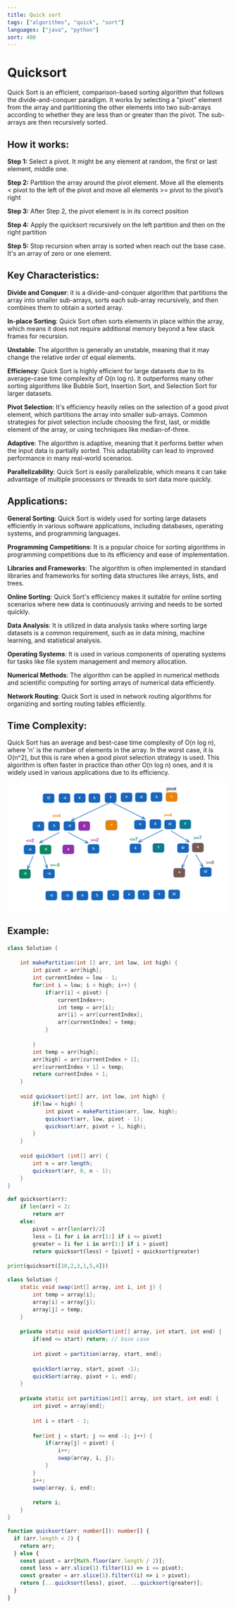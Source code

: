 ```yaml
---
title: Quick sort
tags: ["algorithms", "quick", "sort"]
languages: ["java", "python"]
sort: 400
---
```


# Quicksort

Quick Sort is an efficient, comparison-based sorting algorithm that follows the divide-and-conquer paradigm. It works by selecting a "pivot" element from the array and partitioning the other elements into two sub-arrays according to whether they are less than or greater than the pivot. The sub-arrays are then recursively sorted.

## How it works:

**Step 1:**
Select a pivot. It might be any element at random, the first or last element, middle one.

**Step 2:**
Partition the array around the pivot element. Move all the elements < pivot to the left of the pivot and move all elements >= pivot to the pivot’s right

**Step 3:**
After Step 2, the pivot element is in its correct position

**Step 4:**
Apply the quicksort recursively on the left partition and then on the right partition

**Step 5:**
Stop recursion when array is sorted when reach out the base case. It's an array of zero or one element.

## Key Characteristics:

**Divide and Conquer**: it is a divide-and-conquer algorithm that partitions the array into smaller sub-arrays, sorts each sub-array recursively, and then combines them to obtain a sorted array.

**In-place Sorting**: Quick Sort often sorts elements in place within the array, which means it does not require additional memory beyond a few stack frames for recursion.

**Unstable**: The algorithm is generally an unstable, meaning that it may change the relative order of equal elements.

**Efficiency**: Quick Sort is highly efficient for large datasets due to its average-case time complexity of O(n log n). It outperforms many other sorting algorithms like Bubble Sort, Insertion Sort, and Selection Sort for larger datasets.

**Pivot Selection**: It's efficiency heavily relies on the selection of a good pivot element, which partitions the array into smaller sub-arrays. Common strategies for pivot selection include choosing the first, last, or middle element of the array, or using techniques like median-of-three.

**Adaptive**: The algorithm is adaptive, meaning that it performs better when the input data is partially sorted. This adaptability can lead to improved performance in many real-world scenarios.

**Parallelizability**: Quick Sort is easily parallelizable, which means it can take advantage of multiple processors or threads to sort data more quickly.

## Applications:

**General Sorting**: Quick Sort is widely used for sorting large datasets efficiently in various software applications, including databases, operating systems, and programming languages.

**Programming Competitions**: It is a popular choice for sorting algorithms in programming competitions due to its efficiency and ease of implementation.

**Libraries and Frameworks**: The algorithm is often implemented in standard libraries and frameworks for sorting data structures like arrays, lists, and trees.

**Online Sorting**: Quick Sort's efficiency makes it suitable for online sorting scenarios where new data is continuously arriving and needs to be sorted quickly.

**Data Analysis**: It is utilized in data analysis tasks where sorting large datasets is a common requirement, such as in data mining, machine learning, and statistical analysis.

**Operating Systems**: It is used in various components of operating systems for tasks like file system management and memory allocation.

**Numerical Methods**: The algorithm can be applied in numerical methods and scientific computing for sorting arrays of numerical data efficiently.

**Network Routing**: Quick Sort is used in network routing algorithms for organizing and sorting routing tables efficiently.

## Time Complexity:

Quick Sort has an average and best-case time complexity of O(n log n), where 'n' is the number of elements in the array. In the worst case, it is O(n^2), but this is rare when a good pivot selection strategy is used. This algorithm is often faster in practice than other O(n log n) ones, and it is widely used in various applications due to its efficiency.

![Quick sort](https://raw.githubusercontent.com/AndersDeath/holy-theory/main/images/quick-sort.png)

## Example:
<!-- ignore start -->

```java
class Solution {

	int makePartition(int [] arr, int low, int high) {
		int pivot = arr[high];
		int currentIndex = low - 1;
		for(int i = low; i < high; i++) {
			if(arr[i] < pivot) {
				currentIndex++;
				int temp = arr[i];
				arr[i] = arr[currentIndex];
				arr[currentIndex] = temp;
			}

		}
		int temp = arr[high];
		arr[high] = arr[currentIndex + 1];
		arr[currentIndex + 1] = temp;
		return currentIndex + 1;
	}

	void quicksort(int[] arr, int low, int high) {
		if(low < high) {
			int pivot = makePartition(arr, low, high);
			quicksort(arr, low, pivot - 1);
			quicksort(arr, pivot + 1, high);
		}
	}

	void quickSort (int[] arr) {
		int n = arr.length;
		quicksort(arr, 0, n - 1);
	}
}

```

```python
def quicksort(arr):
    if len(arr) < 2:
        return arr
    else:
        pivot = arr[len(arr)/2]
        less = [i for i in arr[1:] if i <= pivot]
        greater = [i for i in arr[1:] if i > pivot]
        return quicksort(less) + [pivot] + quicksort(greater)

print(quicksort([10,2,3,1,5,4]))
```

```java
class Solution {
    static void swap(int[] array, int i, int j) {
		int temp = array[i];
		array[i] = array[j];
		array[j] = temp;
	}

	private static void quickSort(int[] array, int start, int end) {
		if(end <= start) return; // base case

		int pivot = partition(array, start, end);

		quickSort(array, start, pivot -1);
		quickSort(array, pivot + 1, end);
	}

	private static int partition(int[] array, int start, int end) {
		int pivot = array[end];

		int i = start - 1;

		for(int j = start; j <= end -1; j++) {
			if(array[j] < pivot) {
				i++;
				swap(array, i, j);
			}
		}
		i++;
		swap(array, i, end);

		return i;
	}
}
```

<!-- ignore end -->

```typescript
function quicksort(arr: number[]): number[] {
  if (arr.length < 2) {
    return arr;
  } else {
    const pivot = arr[Math.floor(arr.length / 2)];
    const less = arr.slice(1).filter((i) => i <= pivot);
    const greater = arr.slice(1).filter((i) => i > pivot);
    return [...quicksort(less), pivot, ...quicksort(greater)];
  }
}
```
